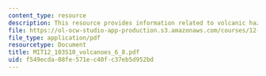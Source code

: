 ```yaml
---
content_type: resource
description: This resource provides information related to volcanic hazards.
file: https://ol-ocw-studio-app-production.s3.amazonaws.com/courses/12-103-science-and-policy-of-natural-hazards-spring-2010/f549ecda08fe571ec40fc37eb5d952bd_MIT12_103S10_volcanoes_6_8.pdf
file_type: application/pdf
resourcetype: Document
title: MIT12_103S10_volcanoes_6_8.pdf
uid: f549ecda-08fe-571e-c40f-c37eb5d952bd
---
```


